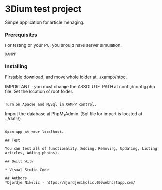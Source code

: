 # 3Dium test project

Simple application for article menaging.

### Prerequisites

For testing on your PC, you should have server simulation.

```
XAMPP
```

### Installing

Firstable download, and move whole folder at ../xampp/htoc.

IMPORTANT - you must change the ABSOLUTE_PATH at config/config.php file. Set the location of root folder.
```

Turn on Apache and MySql in XAMPP control.

```
Import the database at PhpMyAdmin. (Sql file for import is located at ../data/)
```

Open app at your localhost.

## Test

You can test all of functionality.(Adding, Removing, Updating, Listing articles, Adding photos).

## Built With

* Visual Studio Code

## Authors
*Djordje Nikolic - https://djordjenikolic.000webhostapp.com/


